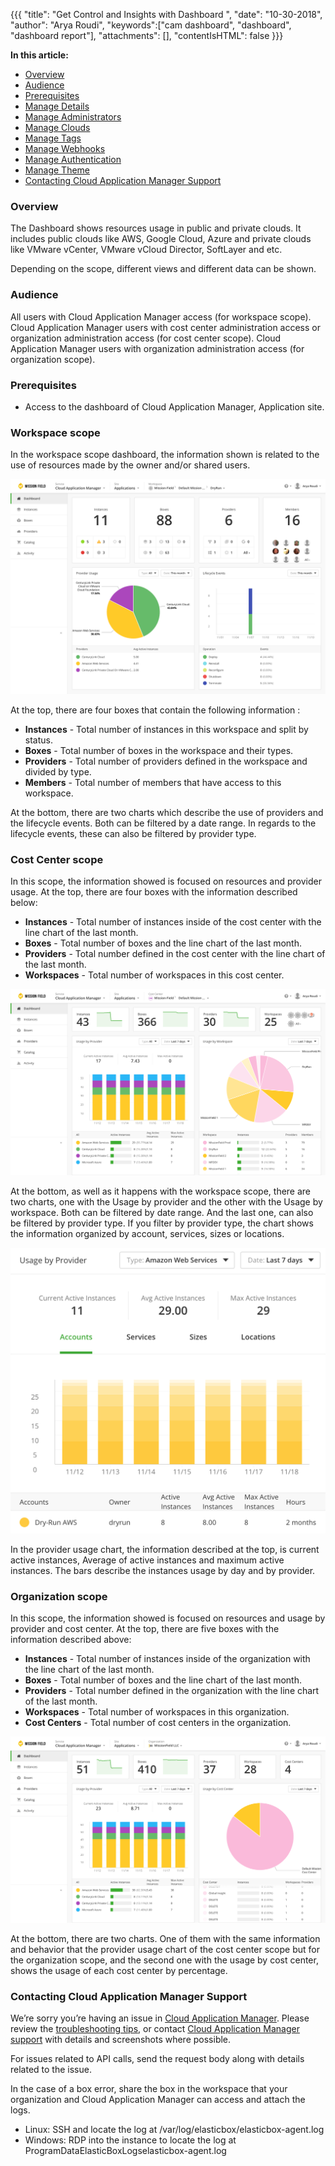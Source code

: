 {{{
"title": "Get Control and Insights with Dashboard ",
"date": "10-30-2018",
"author": "Arya Roudi",
"keywords":["cam dashboard", "dashboard", "dashboard report"],
"attachments": [],
"contentIsHTML": false
}}}

**In this article:**

* [Overview](#overview)
* [Audience](#audience)
* [Prerequisites](#prerequisites)
* [Manage Details](#manage-details)
* [Manage Administrators](#manage-administrators)
* [Manage Clouds](#manage-clouds)
* [Manage Tags](#manage-tags)
* [Manage Webhooks](#manage-webhooks)
* [Manage Authentication](#manage-authentication)
* [Manage Theme](#manage-theme)
* [Contacting Cloud Application Manager Support](#contacting-cloud-application-manager-support)


### Overview

The Dashboard shows resources usage in public and private clouds. It includes public clouds like AWS, Google Cloud, Azure and private clouds like VMware vCenter, VMware vCloud Director, SoftLayer and etc.

Depending on the scope, different views and different data can be shown.

### Audience

All users with Cloud Application Manager access (for workspace scope).
Cloud Application Manager users with cost center administration access or organization administration access (for cost center scope).
Cloud Application Manager users with organization administration access (for organization scope).

### Prerequisites

* Access to the dashboard of Cloud Application Manager, Application site.

### Workspace scope

In the workspace scope dashboard, the information shown is related to the use of resources made by the owner and/or shared users.

![CAM Workspace Dashboard](../../images/cloud-application-manager/admin-reports1.png)

At the top, there are four boxes that contain the following information :

* **Instances** - Total number of instances in this workspace and split by status.
* **Boxes** - Total number of boxes in the workspace and their types.
* **Providers** - Total number of providers defined in the workspace and divided by type.
* **Members** - Total number of members that have access to this workspace.

At the bottom, there are two charts which describe the use of providers and the lifecycle events. Both can be filtered by a date range. In regards to the lifecycle events, these can also be filtered by provider type.

### Cost Center scope

In this scope, the information showed is focused on resources and provider usage.
At the top, there are four boxes with the information described below:
                                                          
* **Instances** - Total number of instances inside of the cost center with the line chart of the last month.
* **Boxes** - Total number of boxes and the line chart of the last month.
* **Providers** - Total number defined in the cost center with the line chart of the last month.
* **Workspaces** - Total number of workspaces in this cost center.

![CAM Cost Center Dashboard](../../images/cloud-application-manager/admin-reports2.png)

At the bottom, as well as it happens with the workspace scope, there are two charts, one with the Usage by provider and the other with the Usage by workspace. Both can be filtered by date range. And the last one, can also be filtered by provider type.
If you filter by provider type, the chart shows the information organized by account, services, sizes or locations.

![CAM Cost Center Dashboard Provider](../../images/cloud-application-manager/admin-reports3.png)

In the provider usage chart, the information described at the top, is current active instances, Average of active instances and maximum active instances. The bars describe the instances usage by day and by provider.

### Organization scope

In this scope, the information showed is focused on resources and usage by provider and cost center.
At the top, there are five boxes with the information described above:
                                                          
* **Instances** - Total number of instances inside of the organization with the line chart of the last month.
* **Boxes** - Total number of boxes and the line chart of the last month.
* **Providers** - Total number defined in the organization with the line chart of the last month.
* **Workspaces** - Total number of workspaces in this organization.
* **Cost Centers** - Total number of cost centers in the organization.

![Organization Dashboard](../../images/cloud-application-manager/admin-reports4.png)

At the bottom, there are two charts. One of them with the same information and behavior that the provider usage chart of the cost center scope but for the organization scope, and the second one with the usage by cost center, shows the usage of each cost center by percentage.


### Contacting Cloud Application Manager Support

We’re sorry you’re having an issue in [Cloud Application Manager](https://www.ctl.io/cloud-application-manager/). Please review the [troubleshooting tips](../Troubleshooting/troubleshooting-tips.md), or contact [Cloud Application Manager support](mailto:incident@CenturyLink.com) with details and screenshots where possible.

For issues related to API calls, send the request body along with details related to the issue.

In the case of a box error, share the box in the workspace that your organization and Cloud Application Manager can access and attach the logs.
* Linux: SSH and locate the log at /var/log/elasticbox/elasticbox-agent.log
* Windows: RDP into the instance to locate the log at ProgramDataElasticBoxLogselasticbox-agent.log
